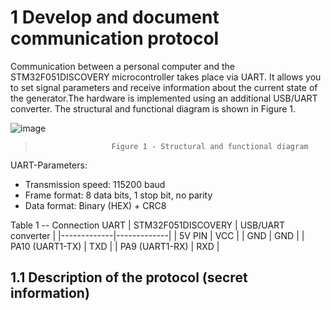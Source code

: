 # 1 Develop and document communication protocol
Communication between a personal computer and the STM32F051DISCOVERY microcontroller takes place via UART. It allows you to set signal parameters and receive information about the current state of the generator.The hardware is implemented using an additional USB/UART converter. The structural and functional diagram is shown in Figure 1.

![image](https://github.com/user-attachments/assets/0d6041c3-9234-4133-a727-80c1f78fe9a0)
>                      Figure 1 - Structural and functional diagram

UART-Parameters: 
* Transmission speed: 115200 baud
* Frame format: 8 data bits, 1 stop bit, no parity
* Data format: Binary (HEX) + CRC8

Table 1 -- Сonnection UART
| STM32F051DISCOVERY | USB/UART converter |
|-------------|-------------|
|   5V PIN    |     VCC     | 
|    GND      |     GND     |
| PA10 (UART1-TX) |  TXD  |
| PA9 (UART1-RX)   |  RXD  |

## 1.1 Description of the protocol (secret information)

